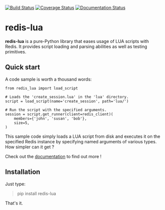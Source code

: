 [![Build Status](https://travis-ci.org/ereOn/redis-lua.svg?branch=master)](https://travis-ci.org/ereOn/redis-lua)
[![Coverage Status](https://coveralls.io/repos/ereOn/redis-lua/badge.svg?branch=master&service=github)](https://coveralls.io/github/ereOn/redis-lua?branch=master)
[![Documentation Status](https://readthedocs.org/projects/redis-lua/badge/?version=latest)](http://redis-lua.readthedocs.org/en/latest/?badge=latest)

# redis-lua
**redis-lua** is a pure-Python library that eases usage of LUA scripts with Redis. It provides script loading and parsing abilities as well as testing primitives.

## Quick start
A code sample is worth a thousand words:

    from redis_lua import load_script

    # Loads the 'create_session.lua' in the 'lua' directory.
    script = load_script(name='create_session', path='lua/')

    # Run the script with the specified arguments.
    session = script.get_runner(client=redis_client)(
        members={'john', 'susan', 'bob'},
        size=5,
    )

This sample code simply loads a LUA script from disk and executes it on the specified Redis instance by specifying named arguments of various types. How simpler can it get ?

Check out the [documentation](http://redis-lua.readthedocs.org/en/latest/?badge=latest) to find out more !

## Installation

Just type:

> pip install redis-lua

That's it.
